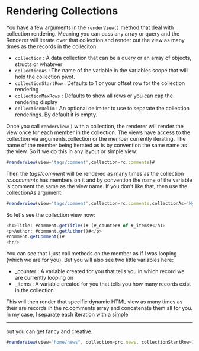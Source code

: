 # Rendering Collections

You have a few arguments in the `renderView()` method that deal with collection rendering. Meaning you can pass any array or query and the Renderer will iterate over that collection and render out the view as many times as the records in the colleciton.

* `collection` : A data collection that can be a query or an array of objects, structs or whatever
* `collectionAs` : The name of the variable in the variables scope that will hold the collection pivot.
* `collectionStartRow` : Defaults to 1 or your offset row for the collection rendering
* `collectionMaxRows` : Defaults to show all rows or you can cap the rendering display
* `collectionDelim` : An optional delimiter to use to separate the collection renderings. By default it is empty.

Once you call `renderView()` with a collection, the renderer will render the view once for each member in the collection. The views have access to the collection via arguments.collection or the member currently iterating. The name of the member being iterated as is by convention the same name as the view. So if we do this in any layout or simple view:

```js
#renderView(view='tags/comment',collection=rc.comments)#
```

Then the *tags/commen*t will be rendered as many times as the collection *rc.comments* has members on it and by convention the name of the variable is comment the same as the view name. If you don't like that, then use the collectionAs argument:

```js
#renderView(view='tags/comment',collection=rc.comments,collectionAs='MyComment')#
```

So let's see the collection view now: 

```js
<h1>Title: #comment.getTitle()# (#_counter# of #_items#</h1>
<p>Author: #comment.getAuthor()#</p>
#comment.getComment()#
<hr/>
```

You can see that I just call methods on the member as if I was looping (which we are for you). But you will also see two little variables here: 

* _counter : A variable created for you that tells you in which record we are currently looping on
* _items : A variable created for you that tells you how many records exist in the collection

This will then render that specific dynamic HTML view as many times as their are records in the rc.comments array and concatenate them all for you. In my case, I separate each iteration with a simple <hr/> but you can get fancy and creative.

```js
#renderView(view="home/news", collection=prc.news, collectionStartRow=11, collectionMaxRows=20)#
```


